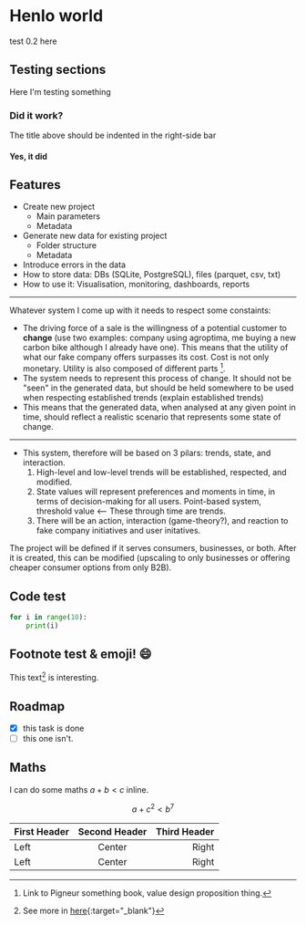 # Henlo world

test 0.2 here

## Testing sections

Here I'm testing something

### Did it work?

The title above should be indented in the right-side bar

#### Yes, it did

## Features

- Create new project
    - Main parameters
    - Metadata
- Generate new data for existing project
    - Folder structure
    - Metadata
- Introduce errors in the data
- How to store data: DBs (SQLite, PostgreSQL), files (parquet, csv, txt)
- How to use it: Visualisation, monitoring, dashboards, reports

---

Whatever system I come up with it needs to respect some constaints:

 - The driving force of a sale is the willingness of a potential customer to **change** (use two examples: company using agroptima, me buying a new carbon bike although I already have one). This means that the utility of what our fake company offers surpasses its cost. Cost is not only monetary. Utility is also composed of different parts [^2].
 - The system needs to represent this process of change. It should not be "seen" in the generated data, but should be held somewhere to be used when respecting established trends (explain established trends)
 - This means that the generated data, when analysed at any given point in time, should reflect a realistic scenario that represents some state of change.

 ---

 - This system, therefore will be based on 3 pilars: trends, state, and interaction.
    1. High-level and low-level trends will be established, respected, and modified.
    2. State values will represent preferences and moments in time, in terms of decision-making for all users. Point-based system, threshold value <-- These through time are trends.
    3. There will be an action, interaction (game-theory?), and reaction to fake company initiatives and user initatives.

The project will be defined if it serves consumers, businesses, or both. After it is created, this can be modified (upscaling to only businesses or offering cheaper consumer options from only B2B).


## Code test

```python
for i in range(10):
    print(i)
```

## Footnote test & emoji! :smile:

This text[^1] is interesting.

## Roadmap

* [x] this task is done
* [ ] this one isn't.

## Maths

I can do some maths $a + b < c$ inline.

$$ a + c^2 < b^7 $$


First Header | Second Header | Third Header
:----------- |:-------------:| -----------:
Left         | Center        | Right
Left         | Center        | Right


[^1]: See more in [here](https://www.google.com){:target="_blank"}

[^2]: Link to Pigneur something book, value design proposition thing.